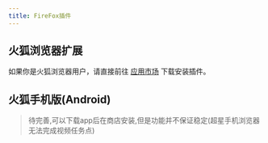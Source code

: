 ```yaml
---
title: FireFox插件
---
```

## 火狐浏览器扩展

如果你是火狐浏览器用户，请直接前往
[应用市场](https://addons.mozilla.org/zh-CN/firefox/addon/%E8%B6%85%E6%98%9F%E6%85%95%E8%AF%BE%E5%B0%8F%E5%B7%A5%E5%85%B7/)
下载安装插件。

## 火狐手机版(Android)
> 待完善,可以下载app后在商店安装,但是功能并不保证稳定(超星手机浏览器无法完成视频任务点)

